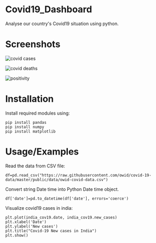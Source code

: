 # Covid19_Dashboard

Analyse our country's Covid19 situation using python.

# Screenshots

![covid cases](https://user-images.githubusercontent.com/86722467/180482952-9f811e11-3610-40ad-abbd-a8670dc4d0ec.png)

![covid deaths](https://user-images.githubusercontent.com/86722467/180483102-af9fc64c-eb87-4630-a055-ad91bd6e0e21.png)

![positivity](https://user-images.githubusercontent.com/86722467/180483223-cdacb8e7-6160-42aa-9c20-02b903ae8449.png)

# Installation

Install required modules using:

```
pip install pandas
pip install numpy
pip install matplotlib
```
# Usage/Examples

Read the data from CSV file:

```
df=pd.read_csv("https://raw.githubusercontent.com/owid/covid-19-data/master/public/data/owid-covid-data.csv")
```

Convert string Date time into Python Date time object.

```
df['date']=pd.to_datetime(df['date'], errors='coerce')
```
Visualize covid19 cases in india:
```
plt.plot(india_cov19.date, india_cov19.new_cases)
plt.xlabel('Date')
plt.ylabel('New cases')
plt.title("Covid-19 New cases in India")
plt.show()
```
